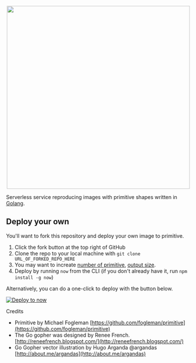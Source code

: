 <p align="center">
  <img src="https://raw.githubusercontent.com/sophearak/image-to-primitive/master/assets/cover.1.png" height="500" />
</p>

Serverless service reproducing images with primitive shapes written in [Golang](https://golang.org/).

## Deploy your own

You'll want to fork this repository and deploy your own image to primitive.

1. Click the fork button at the top right of GitHub
2. Clone the repo to your local machine with `git clone URL_OF_FORKED_REPO_HERE`
3. You may want to increate [number of primitive](https://github.com/sophearak/image-to-primitive/blob/master/primitive.go#L99), [output size](https://github.com/sophearak/image-to-primitive/blob/master/primitive.go#L142).
4. Deploy by running `now` from the CLI (if you don't already have it, run `npm install -g now`)

Alternatively, you can do a one-click to deploy with the button below.

[![Deploy to now](https://deploy.now.sh/static/button.svg)](https://deploy.now.sh/?repo=https://github.com/sophearak/image-to-primitive)

Credits

- Primitive by Michael Fogleman [https://github.com/fogleman/primitive](https://github.com/fogleman/primitive)
- The Go gopher was designed by Renee French. [http://reneefrench.blogspot.com/](http://reneefrench.blogspot.com/)
- Go Gopher vector illustration by Hugo Arganda @argandas [http://about.me/argandas](http://about.me/argandas)
